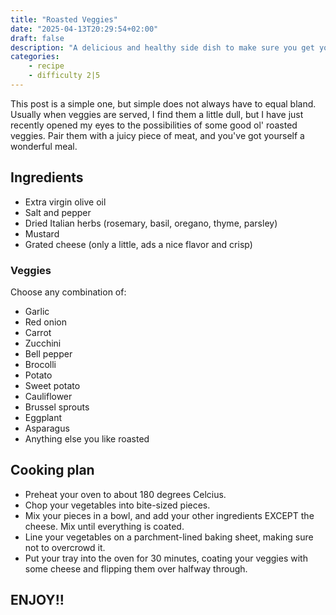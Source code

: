 ```yaml
---
title: "Roasted Veggies"
date: "2025-04-13T20:29:54+02:00"
draft: false
description: "A delicious and healthy side dish to make sure you get yo' greens"
categories: 
    - recipe
    - difficulty 2|5
---
```


This post is a simple one, but simple does not always have to equal bland. Usually when veggies are served, I find them a little dull, but I have just recently opened my eyes to the possibilities of some good ol' roasted veggies. Pair them with a juicy piece of meat, and you've got yourself a wonderful meal. 

## Ingredients
- Extra virgin olive oil
- Salt and pepper
- Dried Italian herbs (rosemary, basil, oregano, thyme, parsley)
- Mustard
- Grated cheese (only a little, ads a nice flavor and crisp)

### Veggies
Choose any combination of: 
- Garlic
- Red onion
- Carrot
- Zucchini
- Bell pepper
- Brocolli
- Potato
- Sweet potato
- Cauliflower
- Brussel sprouts
- Eggplant
- Asparagus
- Anything else you like roasted

## Cooking plan
- Preheat your oven to about 180 degrees Celcius.
- Chop your vegetables into bite-sized pieces. 
- Mix your pieces in a bowl, and add your other ingredients EXCEPT the cheese. Mix until everything is coated. 
- Line your vegetables on a parchment-lined baking sheet, making sure not to overcrowd it. 
- Put your tray into the oven for 30 minutes, coating your veggies with some cheese and flipping them over halfway through. 

## ENJOY!!

